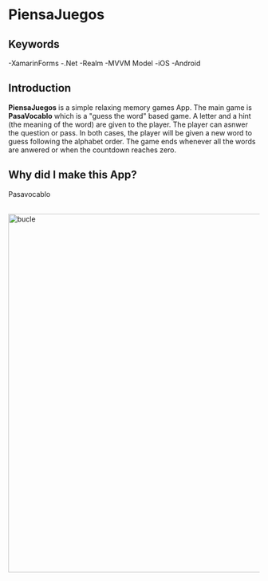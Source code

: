 # PiensaJuegos

## Keywords
-XamarinForms
-.Net
-Realm
-MVVM Model
-iOS
-Android
## Introduction
  **PiensaJuegos** is a simple relaxing memory games App. The main game is **PasaVocablo** which is a "guess the word" based game. A letter and a hint (the meaning of the word) are given to the player. The player can asnwer the question or pass. In both cases, the player will be given a new word to guess following the alphabet order. The game ends whenever all the words are anwered or when the countdown reaches zero.

## Why did I make this App?

Pasavocablo </br>
 </br>


<img src="./bucle.gif" alt="bucle" height="720">
